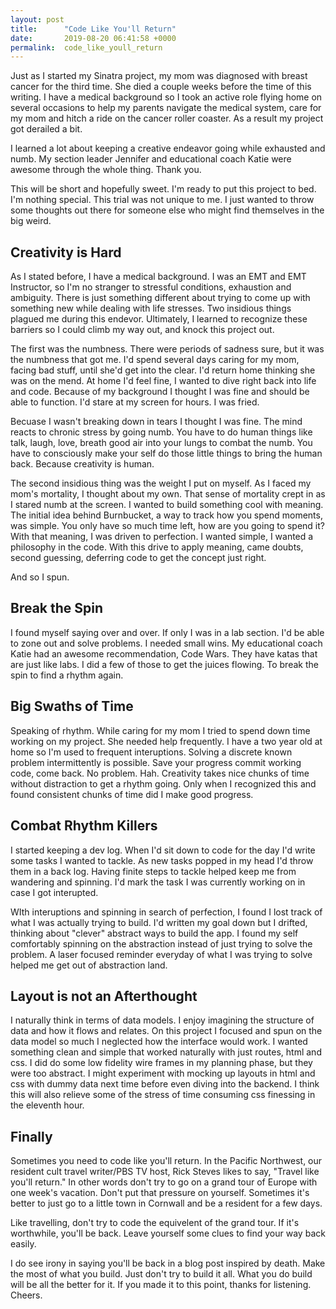 ```yaml
---
layout: post
title:      "Code Like You'll Return"
date:       2019-08-20 06:41:58 +0000
permalink:  code_like_youll_return
---
```


Just as I started my Sinatra project, my mom was diagnosed with breast cancer for the third time. She died a couple weeks before the time of this writing. I have a medical background so I took an active role flying home on several occasions to help my parents navigate the medical system, care for my mom and hitch a ride on the cancer roller coaster.  As a result my project got derailed a bit.  

I learned a lot about keeping a creative endeavor going while exhausted and numb.  My section leader Jennifer and educational coach Katie were awesome through the whole thing.  Thank you.

This will be short and hopefully sweet.  I'm ready to put this project to bed. I'm nothing special.  This trial was not unique to me.  I just wanted to throw some thoughts out there for someone else who might find themselves in the big weird.

## Creativity is Hard
As I stated before, I have a medical background.  I was an EMT and EMT Instructor, so I'm no stranger to stressful conditions, exhaustion and ambiguity.  There is just something different about trying to come up with something new while dealing with life stresses.  Two insidious things plagued me during this endevor.  Ultimately, I learned to recognize these barriers so I could climb my way out, and knock this project out.

The first was the numbness.  There were periods of sadness sure,  but it was the numbness that got me.  I'd spend several days caring for my mom, facing bad stuff, until she'd get into the clear.  I'd return home thinking she was on the mend.  At home I'd feel fine, I wanted to dive right back into life and code.  Because of my background I thought I was fine and should be able to function.  I'd stare at my screen for hours.  I was fried.  

Becuase I wasn't breaking down in tears I thought I was fine.  The mind reacts to chronic stress by going numb.  You have to do human things like talk, laugh, love, breath good air into your lungs to combat the numb.  You have to consciously make your self do those little things to bring the human back.  Because creativity is human.

The second insidious thing was the weight I put on myself.  As I faced my mom's mortality, I thought about my own.  That sense of mortality crept in as I stared numb at the screen.  I wanted to build something cool with meaning.  The initial idea behind Burnbucket, a way to track how you spend moments, was simple.  You only have so much time left, how are you going to spend it?  With that meaning, I was driven to perfection.  I wanted simple, I wanted a philosophy in the code.  With this drive to apply meaning, came doubts, second guessing, deferring code to get the concept just right. 

And so I spun.

## Break the Spin
I found myself saying over and over.  If only I was in a lab section.  I'd be able to zone out and solve problems.  I needed small wins.  My educational coach Katie had an awesome recommendation, Code Wars.  They have katas that are just like labs.  I did a few of those to get the juices flowing.  To break the spin to find a rhythm again.

## Big Swaths of Time
Speaking of rhythm.  While caring for my mom I tried to spend down time working on my project.  She needed help frequently.  I have a two year old at home so I'm used to frequent interuptions.  Solving a discrete known problem intermittently is possible.  Save your progress commit working code, come back.  No problem. Hah.  Creativity takes nice chunks of time without distraction to get a rhythm going.  Only when I recognized this and found consistent chunks of time did I make good progress.

## Combat Rhythm Killers
I started keeping a dev log.  When I'd sit down to code for the day I'd write some tasks I wanted to tackle.  As new tasks popped in my head I'd throw them in a back log.  Having finite steps to tackle helped keep me from wandering and spinning.  I'd mark the task I was currently working on in case I got interupted. 

WIth interuptions and spinning in search of perfection, I found I lost track of what I was actually trying to build.  I'd written my goal down but I drifted, thinking about "clever" abstract ways to build the app.  I found my self comfortably spinning on the abstraction instead of just trying to solve the problem.  A laser focused reminder everyday of what I was trying to solve helped me get out of abstraction land.

## Layout is not an Afterthought
I naturally think in terms of data models.  I enjoy imagining the structure of data and how it flows and relates.  On this project I focused and spun on the data model so much I neglected how the interface would work.  I wanted something clean and simple that worked naturally with just routes, html and css.  I did do some low fidelity wire frames in my planning phase, but they were too abstract.  I might experiment with mocking up layouts in html and css with dummy data next time before even diving into the backend.  I think this will also relieve some of the stress of time consuming css finessing in the eleventh hour.

## Finally
Sometimes you need to code like you'll return.  In the Pacific Northwest, our resident cult travel writer/PBS TV host, Rick Steves likes to say, "Travel like you'll return."  In other words don't try to go on a grand tour of Europe with one week's vacation.  Don't put that pressure on yourself.  Sometimes it's better to just go to a little town in Cornwall and be a resident for a few days.  

Like travelling, don't try to code the equivelent of the grand tour.  If it's worthwhile, you'll be back.  Leave yourself some clues to find your way back easily.  

I do see irony in saying you'll be back in a blog post inspired by death.  Make the most of what you build.  Just don't try to build it all.  What you do build will be all the better for it.  If you made it to this point, thanks for listening. Cheers.
